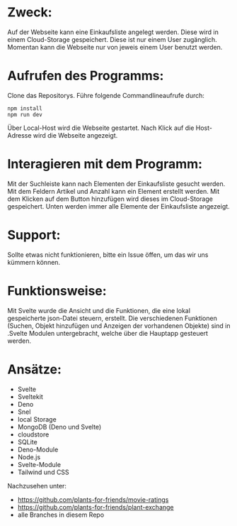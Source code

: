 # Zweck:
Auf der Webseite kann eine Einkaufsliste angelegt werden.
Diese wird in einem Cloud-Storage gespeichert.
Diese ist nur einem User zugänglich.
Momentan kann die Webseite nur von jeweis einem User benutzt werden.

# Aufrufen des Programms:
Clone das Repositorys.
Führe folgende Commandlineaufrufe durch:
```batch
npm install
npm run dev
```
Über Local-Host wird die Webseite gestartet.
Nach Klick auf die Host-Adresse wird die Webseite angezeigt.

# Interagieren mit dem Programm:
Mit der Suchleiste kann nach Elementen der Einkaufsliste gesucht werden.
Mit dem Feldern Artikel und Anzahl kann ein Element erstellt werden.
Mit dem Klicken auf dem Button hinzufügen wird dieses im Cloud-Storage gespeichert.
Unten werden immer alle Elemente der Einkaufsliste angezeigt.

# Support:
Sollte etwas nicht funktionieren, bitte ein Issue öffen,
um das wir uns kümmern können.

# Funktionsweise:
Mit Svelte wurde die Ansicht und die Funktionen, die eine lokal gespeicherte json-Datei steuern, erstellt.
Die verschiedenen Funktionen (Suchen, Objekt hinzufügen und Anzeigen der vorhandenen Objekte) sind in .Svelte Modulen untergebracht, welche über die Hauptapp gesteuert werden.

# Ansätze:
- Svelte
- Sveltekit
- Deno
- Snel
- local Storage
- MongoDB (Deno und Svelte)
- cloudstore
- SQLite
- Deno-Module
- Node.js
- Svelte-Module
- Tailwind und CSS

Nachzusehen unter:
- https://github.com/plants-for-friends/movie-ratings
- https://github.com/plants-for-friends/plant-exchange
- alle Branches in diesem Repo
